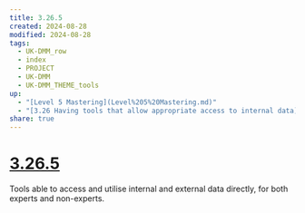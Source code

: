```yaml
---
title: 3.26.5
created: 2024-08-28
modified: 2024-08-28
tags:
  - UK-DMM_row
  - index
  - PROJECT
  - UK-DMM
  - UK-DMM_THEME_tools
up:
  - "[Level 5 Mastering](Level%205%20Mastering.md)"
  - "[3.26 Having tools that allow appropriate access to internal data](3.26%20Having%20tools%20that%20allow%20appropriate%20access%20to%20internal%20data.md)"
share: true
---
```

# [3.26.5](3.26.5.md)

Tools able to access and utilise internal and external data directly, for both experts and non-experts.
